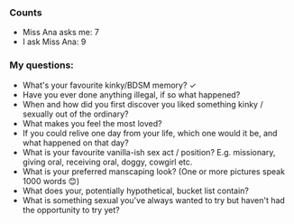 ### Counts
* Miss Ana asks me: 7
* I ask Miss Ana: 9

### My questions:

* What's your favourite kinky/BDSM memory? ✓ 
* Have you ever done anything illegal, if so what happened?
* When and how did you first discover you liked something kinky / sexually out of the ordinary?
* What makes you feel the most loved?
* If you could relive one day from your life, which one would it be, and what happened on that day?
* What is your favourite vanilla-ish sex act / position? E.g. missionary, giving oral, receiving oral, doggy, cowgirl etc.
* What is your preferred manscaping look? (One or more pictures speak 1000 words 😊)
* What does your, potentially hypothetical, bucket list contain?
* What is something sexual you've always wanted to try but haven't had the opportunity to try yet?